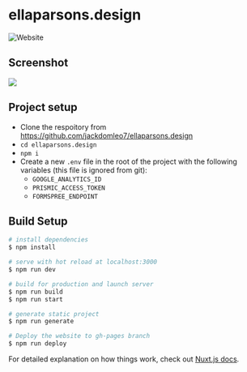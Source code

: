 # ellaparsons.design

![Website](https://img.shields.io/website?down_color=red&down_message=Offline&style=for-the-badge&up_color=green&up_message=Online&url=https%3A%2F%2Fellaparsons.design)

## Screenshot

![](./assets/images/example.gif)

## Project setup

- Clone the respoitory from https://github.com/jackdomleo7/ellaparsons.design
- `cd ellaparsons.design`
- `npm i`
- Create a new `.env` file in the root of the project with the following variables (this file is ignored from git):
  - `GOOGLE_ANALYTICS_ID`
  - `PRISMIC_ACCESS_TOKEN`
  - `FORMSPREE_ENDPOINT`

## Build Setup

```bash
# install dependencies
$ npm install

# serve with hot reload at localhost:3000
$ npm run dev

# build for production and launch server
$ npm run build
$ npm run start

# generate static project
$ npm run generate

# Deploy the website to gh-pages branch
$ npm run deploy
```

For detailed explanation on how things work, check out [Nuxt.js docs](https://nuxtjs.org).
